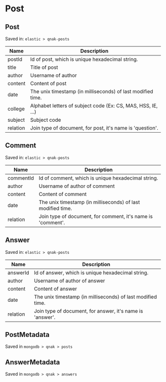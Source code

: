 # Post
## Post
Saved in: `elastic > qnak-posts`

| Name     | Description                                                  |
|----------|--------------------------------------------------------------|
| postId   | Id of post, which is unique hexadecimal string.              |
| title    | Title of post                                                |
| author   | Username of author                                           |
| content  | Content of post                                              |
| date     | The unix timestamp (in milliseconds) of last modified time.  |
| college  | Alphabet letters of subject code (Ex: CS, MAS, HSS, IE, ...) |
| subject  | Subject code                                                 |
| relation | Join type of document, for post, it's name is 'question'.    |

## Comment
Saved in: `elastic > qnak-posts`

| Name      | Description                                                 |
|-----------|-------------------------------------------------------------|
| commentId | Id of comment, which is unique hexadecimal string.          |
| author    | Username of author of comment                               |
| content   | Content of comment                                          |
| date      | The unix timestamp (in milliseconds) of last modified time. |
| relation  | Join type of document, for comment, it's name is 'comment'. |

## Answer
Saved in: `elastic > qnak-posts`

| Name     | Description                                                  |
|----------|--------------------------------------------------------------|
| answerId | Id of answer, which is unique hexadecimal string.            |
| author   | Username of author of answer                                 |
| content  | Content of answer                                            |
| date     | The unix timestamp (in milliseconds) of last modified time.  |
| relation | Join type of document, for answer, it's name is 'answer'.    |

## PostMetadata
Saved in `mongodb > qnak > posts`

## AnswerMetadata
Saved in `mongodb > qnak > answers`
